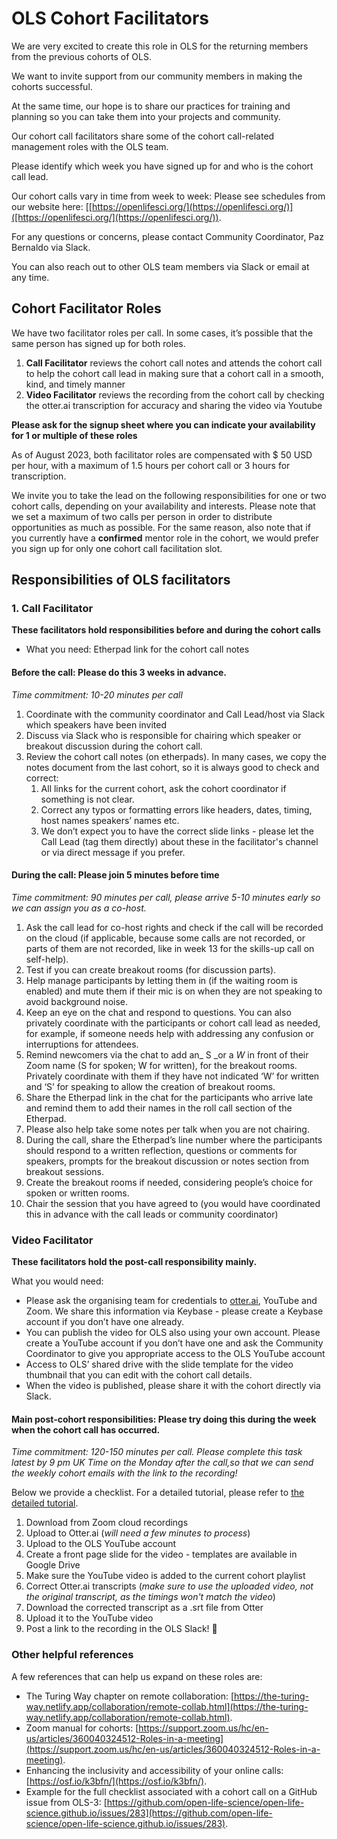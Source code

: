 # OLS Cohort Facilitators

We are very excited to create this role in OLS for the returning members from the previous cohorts of OLS.

We want to invite support from our community members in making the cohorts successful.

At the same time, our hope is to share our practices for training and planning so you can take them into your projects and community.

Our cohort call facilitators share some of the cohort call-related management roles with the OLS team. 

Please identify which week you have signed up for and who is the cohort call lead.

Our cohort calls vary in time from week to week: Please see schedules from our website here: [[https://openlifesci.org/](https://openlifesci.org/)]([https://openlifesci.org/](https://openlifesci.org/)).

For any questions or concerns, please contact Community Coordinator, Paz Bernaldo via Slack.

You can also reach out to other OLS team members via Slack or email at any time.

## Cohort Facilitator Roles

We have two facilitator roles per call. In some cases, it’s possible that the same person has signed up for both roles. 

1. **Call Facilitator** reviews the cohort call notes and attends the cohort call to help the cohort call lead in making sure that a cohort call in a smooth, kind, and timely manner
2. **Video Facilitator** reviews the recording from the cohort call by checking the otter.ai transcription for accuracy and sharing the video via Youtube

**Please ask for the signup sheet where you can indicate your availability for 1 or multiple of these roles**

As of August 2023, both facilitator roles are compensated with $ 50 USD per hour, with a maximum of 1.5 hours per cohort call or 3 hours for transcription.

We invite you to take the lead on the following responsibilities for one or two cohort calls, depending on your availability and interests. Please note that we set a maximum of two calls per person in order to distribute opportunities as much as possible. For the same reason, also note that if you currently have a **confirmed** mentor role in the cohort, we would prefer you sign up for only one cohort call facilitation slot.


## Responsibilities of OLS facilitators

### 1. Call Facilitator

**These facilitators hold responsibilities before and during the cohort calls**

* What you need: Etherpad link for the cohort call notes

#### Before the call: Please do this 3 weeks in advance.

_Time commitment: 10-20 minutes per call_

1. Coordinate with the community coordinator and Call Lead/host via Slack which speakers have been invited
2. Discuss via Slack who is responsible for chairing which speaker or breakout discussion during the cohort call.
3. Review the cohort call notes (on etherpads). In many cases, we copy the notes document from the last cohort, so it is always good to check and correct:
    1. All links for the current cohort, ask the cohort coordinator if something is not clear.
    2. Correct any typos or formatting errors like headers, dates, timing, host names speakers’ names etc.
    3. We don’t expect you to have the correct slide links - please let the Call Lead (tag them directly) about these in the facilitator's channel or via direct message if you prefer.

#### During the call: Please join 5 minutes before time

_Time commitment: 90 minutes per call, please arrive 5-10 minutes early so we can assign you as a co-host._

1. Ask the call lead for co-host rights and check if the call will be recorded on the cloud (if applicable, because some calls are not recorded, or parts of them are not recorded, like in week 13 for the skills-up call on self-help). 
2. Test if you can create breakout rooms (for discussion parts).
3. Help manage participants by letting them in (if the waiting room is enabled) and mute them if their mic is on when they are not speaking to avoid background noise.
4. Keep an eye on the chat and respond to questions. You can also privately coordinate with the participants or cohort call lead as needed, for example, if someone needs help with addressing any confusion or interruptions for attendees.
5. Remind newcomers via the chat to add an_ S _or a _W_ in front of their Zoom name (S for spoken; W for written), for the breakout rooms. Privately coordinate with them if they have not indicated ‘W’ for written and ‘S’ for speaking to allow the creation of breakout rooms.
6. Share the Etherpad link in the chat for the participants who arrive late and remind them to add their names in the roll call section of the Etherpad.
7. Please also help take some notes per talk when you are not chairing.
8. During the call, share the Etherpad’s line number where the participants should respond to a written reflection, questions or comments for speakers, prompts for the breakout discussion or notes section from breakout sessions.
9. Create the breakout rooms if needed, considering people’s choice for spoken or written rooms. 
10. Chair the session that you have agreed to (you would have coordinated this in advance with the call leads or community coordinator)

### Video Facilitator

**These facilitators hold the post-call responsibility mainly.**

What you would need: 

* Please ask the organising team for credentials to [otter.ai](http://otter.ai/), YouTube and Zoom. We share this information via Keybase - please create a Keybase account if you don’t have one already.
* You can publish the video for OLS also using your own account. Please create a YouTube account if you don’t have one and ask the Community Coordinator to give you appropriate access to the OLS YouTube account
* Access to OLS’ shared drive with the slide template for the video thumbnail that you can edit with the cohort call details.
* When the video is published, please share it with the cohort directly via Slack. 

#### Main post-cohort responsibilities: Please try doing this during the week when the cohort call has occurred.

_Time commitment: 120-150 minutes per call. Please complete this task latest by 9 pm UK Time on the Monday after the call,so that we can send the weekly cohort emails with the link to the recording!_

Below we provide a checklist. For a detailed tutorial, please refer to [the detailed tutorial](https://docs.google.com/document/d/1c92qDtKLvEM3stKWh0z0uIsqyyLWG37nnsgekbsiiKE/edit#heading=h.hfhzrjvnj7qh).


1. Download from Zoom cloud recordings
2. Upload to Otter.ai (_will need a few minutes to process_)
3. Upload to the OLS YouTube account
4. Create a front page slide for the video - templates are available in Google Drive
5. Make sure the YouTube video is added to the current cohort playlist
6. Correct Otter.ai transcripts (_make sure to use the uploaded video, not the original transcript, as the timings won't match the video_)
7. Download the corrected transcript as a .srt file from Otter
8. Upload it to the YouTube video
9. Post a link to the recording in the OLS Slack! 🙌


### Other helpful references

A few references that can help us expand on these roles are:

* The Turing Way chapter on remote collaboration: [https://the-turing-way.netlify.app/collaboration/remote-collab.html](https://the-turing-way.netlify.app/collaboration/remote-collab.html). 
* Zoom manual for cohorts: [https://support.zoom.us/hc/en-us/articles/360040324512-Roles-in-a-meeting](https://support.zoom.us/hc/en-us/articles/360040324512-Roles-in-a-meeting). 
* Enhancing the inclusivity and accessibility of your online calls: [https://osf.io/k3bfn/](https://osf.io/k3bfn/).
* Example for the full checklist associated with a cohort call on a GitHub issue from OLS-3: [https://github.com/open-life-science/open-life-science.github.io/issues/283](https://github.com/open-life-science/open-life-science.github.io/issues/283). 
